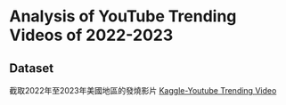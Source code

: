 # Analysis of YouTube Trending Videos of 2022-2023

## Dataset
截取2022年至2023年美國地區的發燒影片
[Kaggle-Youtube Trending Video](https://www.kaggle.com/datasets/datasnaek/youtube-new?select=USvideos.csv)
